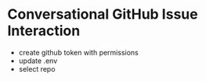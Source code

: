 # Conversational GitHub Issue Interaction

- create github token with permissions
- update .env
- select repo
